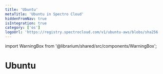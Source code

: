 ```yaml
---
title: 'Ubuntu'
metaTitle: 'Ubuntu in Spectro Cloud'
hiddenFromNav: true
isIntegration: true
category: ['os']
logoUrl: 'https://registry.spectrocloud.com/v1/ubuntu-aws/blobs/sha256:09a727f9005b79c69d8e60e12ce130880c63131315b49e7fb4cc44e53d34dc7a?type=image/png'
---
```


import WarningBox from '@librarium/shared/src/components/WarningBox';

# Ubuntu
